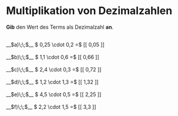 <!--
version:  0.0.1

language: de

@style
main > *:not(:last-child) {
  margin-bottom: 3rem;
}

input {
    text-align: center;
}

.flex-container {
    display: flex;
    flex-wrap: wrap;
    align-items: stretch;
    gap: 20px;
}

.flex-child {
    flex: 1;
    min-width: 350px;
    margin-right: 20px;
}

@media (max-width: 400px) {
    .flex-child {
        flex: 100%;
        margin-right: 0;
    }
}
@end

formula: \carry   \textcolor{red}{\scriptsize #1}
formula: \digit   \rlap{\carry{#1}}\phantom{#2}#2
formula: \permil  \text{‰}

import: https://raw.githubusercontent.com/LiaTemplates/Tikz-Jax/main/README.md

script: https://cdn.jsdelivr.net/gh/LiaTemplates/Tikz-Jax@main/dist/index.js


tags: Multiplikation, Dezimalzahlen, sehr leicht, sehr niedrig, Angeben

comment: Multipliziere Dezimalzahlen im Kopf.

author: Martin Lommatzsch

-->




# Multiplikation von Dezimalzahlen

**Gib** den Wert des Terms als Dezimalzahl **an**.

<section class="flex-container">

<div class="flex-child">
<br>
__$a)\;\;$__ $ 0,25 \cdot 0,2 =$ [[  0,05  ]]
<br>
</div> 
<div class="flex-child">
<br>
__$b)\;\;$__ $ 1,1 \cdot 0,6 =$ [[  0,66  ]]
<br>
</div> 
<div class="flex-child">
<br>
__$c)\;\;$__ $ 2,4 \cdot 0,3 =$ [[  0,72  ]]
<br>
</div> 
<div class="flex-child">
<br>
__$d)\;\;$__ $ 1,2 \cdot 1,3 =$ [[  1,32  ]]
<br>
</div> 
<div class="flex-child">
<br>
__$e)\;\;$__ $ 4,5 \cdot 0,5 =$ [[  2,25  ]]
<br>
</div> 
<div class="flex-child">
<br>
__$f)\;\;$__ $ 2,2 \cdot 1,5 =$ [[  3,3  ]]
<br>
</div> 
</section>
<br>
<br>
<br>
<br>

